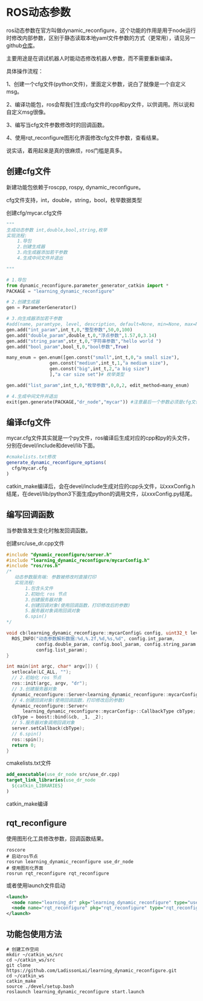 # ROS动态参数

ros动态参数在官方叫做dynamic_reconfigure，这个功能的作用是用于node运行时修改内部参数，区别于静态读取本地yaml文件参数的方式（更常用），请见另一github[仓库](https://github.com/LadissonLai/learning_load_yaml)。

主要用途是在调试机器人时能动态修改机器人参数，而不需要重新编译。

具体操作流程：

1、创建一个cfg文件(python文件)，里面定义参数，说白了就像是一个自定义msg。

2、编译功能包，ros会帮我们生成cfg文件的cpp和py文件，以供调用。所以说和自定义msg很像。

3、编写当cfg文件参数修改时的回调函数。

4、使用rqt_reconfigure图形化界面修改cfg文件参数，查看结果。

说实话，着用起来是真的很麻烦，ros门槛是真多。

## 创建cfg文件

新建功能包依赖于roscpp, rospy, dynamic_reconfigure。

cfg文件支持，int，double，string，bool，枚举数据类型

创建cfg/mycar.cfg文件

```python
"""
生成动态参数 int,double,bool,string,枚举
实现流程:
    1.导包
    2.创建生成器
    3.向生成器添加若干参数
    4.生成中间文件并退出

"""

# 1.导包
from dynamic_reconfigure.parameter_generator_catkin import *
PACKAGE = "learning_dynamic_reconfigure"

# 2.创建生成器
gen = ParameterGenerator()

# 3.向生成器添加若干参数
#add(name, paramtype, level, description, default=None, min=None, max=None, edit_method="")
gen.add("int_param",int_t,0,"整型参数",50,0,100)
gen.add("double_param",double_t,0,"浮点参数",1.57,0,3.14)
gen.add("string_param",str_t,0,"字符串参数","hello world ")
gen.add("bool_param",bool_t,0,"bool参数",True)                                                                                 

many_enum = gen.enum([gen.const("small",int_t,0,"a small size"),
                gen.const("mediun",int_t,1,"a medium size"),
                gen.const("big",int_t,2,"a big size")
                ],"a car size set")# 枚举类型

gen.add("list_param",int_t,0,"枚举参数",0,0,2, edit_method=many_enum)

# 4.生成中间文件并退出
exit(gen.generate(PACKAGE,"dr_node","mycar")) #注意最后一个参数必须是cfg文件名
```

## 编译cfg文件

mycar.cfg文件其实就是一个py文件，ros编译后生成对应的cpp和py的头文件，分别在devel/include和devel/lib下面。

```cmake
#cmakelists.txt修改
generate_dynamic_reconfigure_options(
  cfg/mycar.cfg
)
```

catkin_make编译后，会在devel/include生成对应的cpp头文件，以xxxConfig.h结尾，在devel/lib/python3下面生成python的调用文件，以xxxConfig.py结尾。

## 编写回调函数

当参数值发生变化时触发回调函数。

创建src/use_dr.cpp文件

```cpp
#include "dynamic_reconfigure/server.h"
#include "learning_dynamic_reconfigure/mycarConfig.h"
#include "ros/ros.h"
/*
   动态参数服务端: 参数被修改时直接打印
   实现流程:
       1.包含头文件
       2.初始化 ros 节点
       3.创建服务器对象
       4.创建回调对象(使用回调函数，打印修改后的参数)
       5.服务器对象调用回调对象
       6.spin()
*/

void cb(learning_dynamic_reconfigure::mycarConfig& config, uint32_t level) {
  ROS_INFO("动态参数解析数据:%d,%.2f,%d,%s,%d", config.int_param,
           config.double_param, config.bool_param, config.string_param.c_str(),
           config.list_param);
}

int main(int argc, char* argv[]) {
  setlocale(LC_ALL, "");
  // 2.初始化 ros 节点
  ros::init(argc, argv, "dr");
  // 3.创建服务器对象
  dynamic_reconfigure::Server<learning_dynamic_reconfigure::mycarConfig> server;
  // 4.创建回调对象(使用回调函数，打印修改后的参数)
  dynamic_reconfigure::Server<
      learning_dynamic_reconfigure::mycarConfig>::CallbackType cbType;
  cbType = boost::bind(&cb, _1, _2);
  // 5.服务器对象调用回调对象
  server.setCallback(cbType);
  // 6.spin()
  ros::spin();
  return 0;
}
```

cmakelists.txt文件

```cmake
add_executable(use_dr_node src/use_dr.cpp)
target_link_libraries(use_dr_node
  ${catkin_LIBRARIES}
)
```

catkin_make编译

## rqt_reconfigure

使用图形化工具修改参数，回调函数结果。

```shell
roscore
# 启动ros节点
rosrun learning_dynamic_reconfigure use_dr_node
# 使用图形化界面
rosrun rqt_reconfigure rqt_reconfigure
```

或者使用launch文件启动

```xml
<launch>
  <node name="learning_dr" pkg="learning_dynamic_reconfigure" type="use_dr_node" output="screen"/>
  <node name="rqt_reconfigure" pkg="rqt_reconfigure" type="rqt_reconfigure" />
</launch>
```

## 功能包使用方法

```shell
# 创建工作空间
mkdir ~/catkin_ws/src
cd ~/catkin_ws/src
git clone https://github.com/LadissonLai/learning_dynamic_reconfigure.git
cd ~/catkin_ws
catkin_make
source ./devel/setup.bash
roslaunch learning_dynamic_reconfigure start.launch
```

